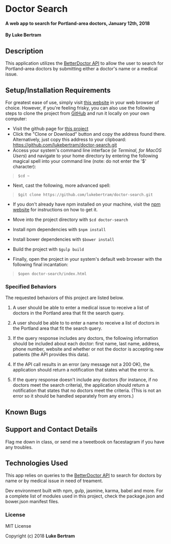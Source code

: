 # Doctor Search

#### A web app to search for Portland-area doctors, January 12th, 2018

#### By **Luke Bertram**

## Description

This application utilizes the [BetterDoctor API](https://developer.betterdoctor.com/) to allow the user to search for Portland-area doctors by submitting either a doctor's name or a  medical issue.

## Setup/Installation Requirements

For greatest ease of use, simply visit [this website](http://lukebertram.github.io/doctor-search) in your web browser of choice. However, if you're feeling frisky, you can also use the following steps to clone the project from [GitHub](http://github.com) and run it locally on your own computer:

 * Visit the github page for [this project](http://github.com/lukebertram/doctor-search)
 * Click the "Clone or Download" button and copy the address found there. Alternatively, just copy this address to your clipboard: https://github.com/lukebertram/doctor-search.git
 * Access your system's command line interface (_ie Terminal, for MacOS Users_) and navigate to your home directory by entering the following magical spell into your command line (note: do not enter the '$' character):
 >`$cd ~`

 * Next, cast the following, more advanced spell:  
 >`$git clone https://github.com/lukebertram/doctor-search.git`

 * If you don't already have npm installed on your machine, visit the [npm website](https://docs.npmjs.com/getting-started/installing-node) for instructions on how to get it.

 * Move into the project directory with `$cd doctor-search`

 * Install npm dependencies with `$npm install`

 * Install bower dependencies with `$bower install`

 * Build the project with `$gulp build`

 * Finally, open the project in your system's default web browser with the following final incantation:
 >`$open doctor-search/index.html`


### Specified Behaviors
The requested behaviors of this project are listed below.

<!-- Each behavior was written as a Jasmine unit test before being implemented in actual JavaScript code in the class description files. -->

1. A user should be able to enter a medical issue to receive a list of doctors in the Portland area that fit the search query.

2. A user should be able to to enter a name to receive a list of doctors in the Portland area that fit the search query.

3. If the query response includes any doctors, the following information should be included about each doctor: first name, last name, address, phone number, website and whether or not the doctor is accepting new patients (the API provides this data).

4. If the API call results in an error (any message not a 200 OK), the application should return a notification that states what the error is.

5. If the query response doesn't include any doctors (for instance, if no doctors meet the search criteria), the application should return a notification that states that no doctors meet the criteria. (This is not an error so it should be handled separately from any errors.)




## Known Bugs


## Support and Contact Details

Flag me down in class, or send me a tweetbook on facestagram if you have any troubles.


## Technologies Used

This app relies on queries to the [BetterDoctor API](https://developer.betterdoctor.com/) to search for doctors by name or by medical issue in need of treament.

Dev environment built with npm, gulp, jasmine, karma, babel and more. For a complete list of modules used in this project, check the package.json and bower.json manifest files.

### License

MIT License

Copyright (c) 2018 **Luke Bertram**
